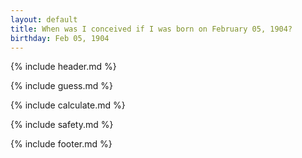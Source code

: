 ```yaml
---
layout: default
title: When was I conceived if I was born on February 05, 1904?
birthday: Feb 05, 1904
---
```


{% include header.md %}

{% include guess.md %}

{% include calculate.md %}

{% include safety.md %}

{% include footer.md %}



